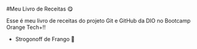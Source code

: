 #Meu Livro de Receitas 😋Esse é meu livro de receitas do projeto Git e GitHub da DIO no Bootcamp Orange Tech+!! - Strogonoff de Frango 🍗